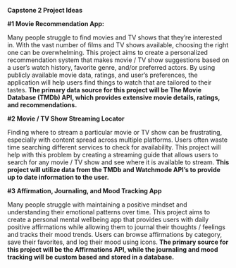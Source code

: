 **Capstone 2 Project Ideas**

**\#1 Movie Recommendation App:**

Many people struggle to find movies and TV shows that they’re interested in.  With the vast number of films and TV shows available, choosing the right one can be overwhelming.  This project aims to create a personalized recommendation system that makes movie / TV show suggestions based on a user’s watch history, favorite genre, and/or preferred actors. By using publicly available movie data, ratings, and user’s preferences, the application will help users find things to watch that are tailored to their tastes. **The primary data source for this project will be The Movie Database (TMDb) API, which provides extensive movie details, ratings, and recommendations.** 

**\#2 Movie / TV Show Streaming Locator**

Finding where to stream a particular movie or TV show can be frustrating, especially with content spread across multiple platforms.  Users often waste time searching different services to check for availability.  This project will help with this problem by creating a streaming guide that allows users to search for any movie / TV show and see where it is available to stream. **This project will utilize data from the TMDb and Watchmode API’s to provide up to date information to the user.** 

**\#3 Affirmation, Journaling, and Mood Tracking App**

Many people struggle with maintaining a positive mindset and understanding their emotional patterns over time.  This project aims to create a personal mental wellbeing app that provides users with daily positive affirmations while allowing them to journal their thoughts / feelings and tracks their mood trends.  Users can browse affirmations by category, save their favorites, and log their mood using icons. **The primary source for this project will be the Affirmations API, while the journaling and mood tracking will be custom based and stored in a database.** 

